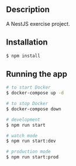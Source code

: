 ## Description

A NestJS exercise project.

## Installation

```bash
$ npm install
```

## Running the app

```bash
# to start Docker
$ docker-compose up -d

# to stop Docker
$ docker-compose down

# development
$ npm run start

# watch mode
$ npm run start:dev

# production mode
$ npm run start:prod
```
